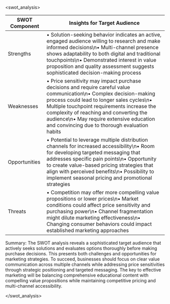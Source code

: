<swot_analysis>

| SWOT Component | Insights for Target Audience |
|----------------|----------------------------|
| Strengths      | • Solution-seeking behavior indicates an active, engaged audience willing to research and make informed decisions\n• Multi-channel presence shows adaptability to both digital and traditional touchpoints\n• Demonstrated interest in value proposition and quality assessment suggests sophisticated decision-making process |
| Weaknesses     | • Price sensitivity may impact purchase decisions and require careful value communication\n• Complex decision-making process could lead to longer sales cycles\n• Multiple touchpoint requirements increase the complexity of reaching and converting the audience\n• May require extensive education and convincing due to thorough evaluation habits |
| Opportunities  | • Potential to leverage multiple distribution channels for increased accessibility\n• Room for developing targeted messaging that addresses specific pain points\n• Opportunity to create value-based pricing strategies that align with perceived benefits\n• Possibility to implement seasonal pricing and promotional strategies |
| Threats        | • Competition may offer more compelling value propositions or lower prices\n• Market conditions could affect price sensitivity and purchasing power\n• Channel fragmentation might dilute marketing effectiveness\n• Changing consumer behaviors could impact established marketing approaches |

Summary:
The SWOT analysis reveals a sophisticated target audience that actively seeks solutions and evaluates options thoroughly before making purchase decisions. This presents both challenges and opportunities for marketing strategies. To succeed, businesses should focus on clear value communication across multiple channels while addressing price sensitivities through strategic positioning and targeted messaging. The key to effective marketing will be balancing comprehensive educational content with compelling value propositions while maintaining competitive pricing and multi-channel accessibility.

</swot_analysis>